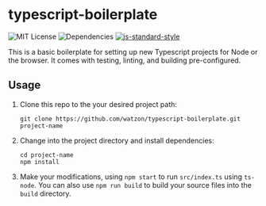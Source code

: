# typescript-boilerplate

![MIT License](https://img.shields.io/github/license/watzon/typescript-boilerplate)
![Dependencies](https://img.shields.io/librariesio/github/watzon/typescript-boilerplate)
[![js-standard-style](https://img.shields.io/badge/code%20style-standard-brightgreen.svg)](http://standardjs.com)

This is a basic boilerplate for setting up new Typescript projects for Node or the browser. It comes with testing, linting, and building pre-configured.

## Usage

1. Clone this repo to the your desired project path:

    ```shell
    git clone https://github.com/watzon/typescript-boilerplate.git project-name
    ```

2. Change into the project directory and install dependencies:

    ```shell
    cd project-name
    npm install
    ```

3. Make your modifications, using `npm start` to run `src/index.ts` using `ts-node`. You can also use `npm run build` to build your source files into the `build` directory.
